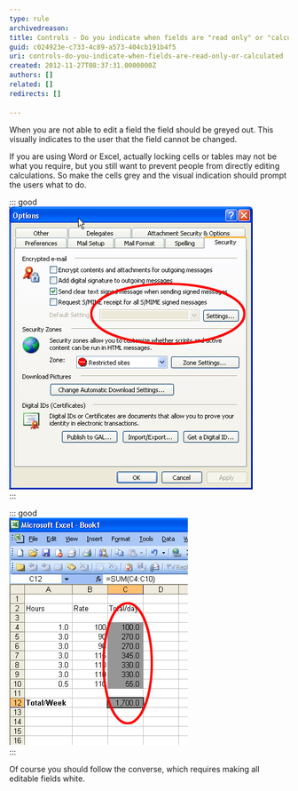 ```yaml
---
type: rule
archivedreason: 
title: Controls - Do you indicate when fields are "read only" or "calculated"?
guid: c024923e-c733-4c89-a573-404cb191b4f5
uri: controls-do-you-indicate-when-fields-are-read-only-or-calculated
created: 2012-11-27T08:37:31.0000000Z
authors: []
related: []
redirects: []

---
```


When you are not able to edit a field the field should be greyed out. This visually indicates to the user that the field cannot be changed.

<!--endintro-->

If you are using Word or Excel, actually locking cells or tables may not be what you require, but you still want to prevent people from directly editing calculations. So make the cells grey and the visual indication should prompt the users what to do.


::: good  
![Figure: Good Example - Read only fields should be greyed out](../../assets/GreyField.gif)  
:::


::: good  
![Figure: Good Example - Calculated Fields in Excel should be in Grey](../../assets/GreyField-Excel.gif)  
:::

Of course you should follow the converse, which requires making all editable fields white.
